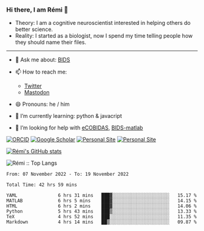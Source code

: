 ### Hi there, I am Rémi 👋

- Theory: I am a cognitive neuroscientist interested in helping others do better science.
- Reality: I started as a biologist, now I spend my time telling people how they should name their files.

<hr>

- 💬 Ask me about: [BIDS](https://bids-specification.readthedocs.io/en/stable/)

- 📫 How to reach me: 
  - [Twitter](https://twitter.com/RemiGau)
  - <a rel="me" href="https://kolektiva.social/@RemiGau">Mastodon</a>

- 😄 Pronouns: he / him

- 🌱 I’m currently learning: python & javacript

- 🤔 I’m looking for help with [eCOBIDAS](https://github.com/Remi-Gau/eCobidas), [BIDS-matlab](https://github.com/bids-standard/bids-matlab)

[![ORCID](https://img.shields.io/badge/ORCID-0000--0001--9813--3167-9745f5?style=flat-square.svg)](https://orcid.org/0000-0002-1535-9767)
[![Google Scholar](https://img.shields.io/badge/Google-Scholar-orange?style=flat-square.svg)](https://scholar.google.com/citations?user=gXOB3q8AAAAJ&hl=en)
[![Personal Site](https://img.shields.io/badge/Personal_Site-green?style=flat-square.svg)](https://remi-gau.github.io/)
[![Personal Site](https://img.shields.io/badge/Citation_Metadata-blue?style=flat-square.svg)](https://github.com/Remi-Gau/meta)

[![Rémi's GitHub stats](https://github-readme-stats.vercel.app/api?username=Remi-Gau&theme=midnight-purple)](https://github.com/anuraghazra/github-readme-stats)


<p><img src="https://github-readme-stats.vercel.app/api/top-langs/?username=Remi-Gau&langs_count=10&theme=tokyonight&layout=compact" alt="Rémi :: Top Langs" /></p>



<!--START_SECTION:waka-->

```text
From: 07 November 2022 - To: 19 November 2022

Total Time: 42 hrs 59 mins

YAML               6 hrs 31 mins   ███▓░░░░░░░░░░░░░░░░░░░░░   15.17 %
MATLAB             6 hrs 5 mins    ███▓░░░░░░░░░░░░░░░░░░░░░   14.15 %
HTML               6 hrs 2 mins    ███▓░░░░░░░░░░░░░░░░░░░░░   14.06 %
Python             5 hrs 43 mins   ███▒░░░░░░░░░░░░░░░░░░░░░   13.33 %
TeX                4 hrs 52 mins   ███░░░░░░░░░░░░░░░░░░░░░░   11.35 %
Markdown           4 hrs 14 mins   ██▒░░░░░░░░░░░░░░░░░░░░░░   09.87 %
```

<!--END_SECTION:waka-->
